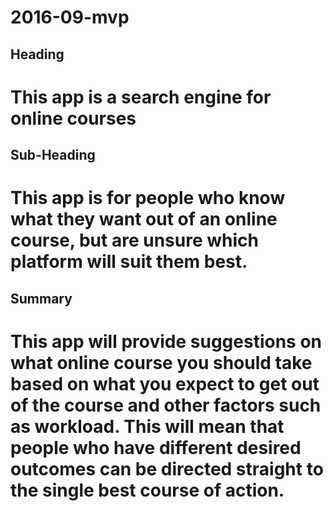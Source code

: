 # 2016-09-mvp

## Heading ##
  # This app is a search engine for online courses

## Sub-Heading ##
  # This app is for people who know what they want out of an online course, but are unsure which platform will suit them best.

## Summary ##
  # This app will provide suggestions on what online course you should take based on what you expect to get out of the course and other factors such as workload. This will mean that people who have different desired outcomes can be directed straight to the single best course of action.
